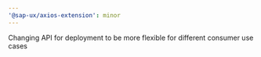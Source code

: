 ```yaml
---
'@sap-ux/axios-extension': minor
---
```


Changing API for deployment to be more flexible for different consumer use cases
